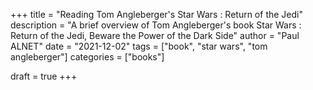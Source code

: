 +++
title = "Reading Tom Angleberger's Star Wars : Return of the Jedi"
description = "A brief overview of Tom Angleberger's book Star Wars : Return of the Jedi, Beware the Power of the Dark Side"
author = "Paul ALNET"
date = "2021-12-02"
tags = ["book", "star wars", "tom angleberger"]
categories = ["books"]

draft = true
+++
